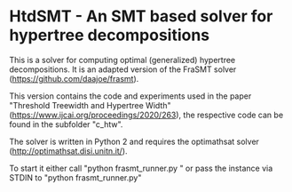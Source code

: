 # HtdSMT - An SMT based solver for hypertree decompositions

This is a solver for computing optimal (generalized) hypertree decompositions. It is an adapted version of the FraSMT solver (https://github.com/daajoe/frasmt).

This version contains the code and experiments used in the paper "Threshold Treewidth and Hypertree Width" (https://www.ijcai.org/proceedings/2020/263), the respective code can be found in the subfolder "c_htw".

The solver is written in Python 2 and requires the optimathsat solver (http://optimathsat.disi.unitn.it/).

To start it either call "python frasmt_runner.py <Filename>" or pass the instance via STDIN to "python frasmt_runner.py" 

